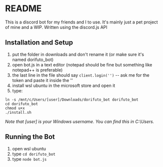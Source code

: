 # README

This is a discord bot for my friends and I to use. It's mainly just a pet
project of mine and a WIP.
Written using the discord.js API

## Installation and Setup

1. put the folder in downloads and don't rename it (or make sure it's named dorifuto_bot)
2. open bot.js in a text editor (notepad should be fine but something like notepad++ is preferable)
3. the last line in the file should say `client.login('')` -- ask me for the token and paste it inside the ''
4. install wsl ubuntu in the microsoft store and open it
5. type:

~~~
ln -s /mnt/c/Users/[user]/Downloads/dorifuto_bot dorifuto_bot
cd dorifuto_bot
chmod u+x
./install.sh
~~~

_Note that [user] is your Windows username. You can find this in C:\Users._

## Running the Bot

1. open wsl ubuntu
2. type `cd dorifuto_bot`
3. type  `node bot.js`
